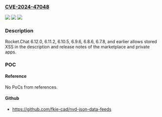 ### [CVE-2024-47048](https://cve.mitre.org/cgi-bin/cvename.cgi?name=CVE-2024-47048)
![](https://img.shields.io/static/v1?label=Product&message=n%2Fa&color=blue)
![](https://img.shields.io/static/v1?label=Version&message=n%2Fa&color=blue)
![](https://img.shields.io/static/v1?label=Vulnerability&message=n%2Fa&color=brighgreen)

### Description

Rocket.Chat 6.12.0, 6.11.2, 6.10.5, 6.9.6, 6.8.6, 6.7.8, and earlier allows stored XSS in the description and release notes of the marketplace and private apps.

### POC

#### Reference
No PoCs from references.

#### Github
- https://github.com/fkie-cad/nvd-json-data-feeds


